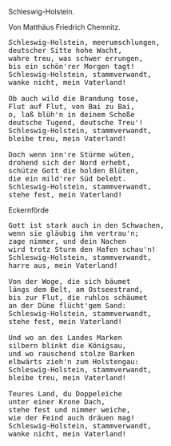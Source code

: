 <h>Schleswig-Holstein.</h>

<h>Von Matthäus Friedrich Chemnitz.</h>

<pre><em>S</em>chleswig-Holstein, meerumschlungen,
deutscher Sitte hohe Wacht,
wahre treu, was schwer errungen,
bis ein schön'rer Morgen tagt!
Schleswig-Holstein, stammverwandt,
wanke nicht, mein Vaterland!

Ob auch wild die Brandung tose,
Flut auf Flut, von Bai zu Bai,
o, laß blüh'n in deinem Schoße
deutsche Tugend, deutsche Treu'!
Schleswig-Holstein, stammverwandt,
bleibe treu, mein Vaterland!

Doch wenn inn're Stürme wüten,
drohend sich der Nord erhebt,
schütze Gott die holden Blüten,
die ein mild'rer Süd belebt.
Schleswig-Holstein, stammverwandt,
stehe fest, mein Vaterland!</pre> 

<bild/>

<bu>Eckernförde</bu>

<pre>Gott ist stark auch in den Schwachen,
wenn sie gläubig ihm vertrau'n;
zage nimmer, und dein Nachen
wird trotz Sturm den Hafen schau'n!
Schleswig-Holstein, stammverwandt,
harre aus, mein Vaterland!

Von der Woge, die sich bäumet
längs dem Belt, am Ostseestrand,
bis zur Flut, die ruhlos schäumet
an der Düne flücht'gem Sand:
Schleswig-Holstein, stammverwandt,
stehe fest, mein Vaterland!

Und wo an des Landes Marken
silbern blinkt die Königsau,
und wo rauschend stolze Barken
elbwärts zieh'n zum Holstengau:
Schleswig-Holstein, stammverwandt,
bleibe treu, mein Vaterland!

Teures Land, du Doppeleiche
unter <g>einer Krone</g> Dach,
stehe fest und nimmer weiche,
wie der Feind auch dräuen mag!
Schleswig-Holstein, stammverwandt,
wanke nicht, mein Vaterland!
</pre>

